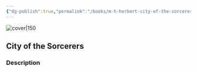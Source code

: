 ```yaml
---
{"dg-publish":true,"permalink":"/books/m-h-herbert-city-of-the-sorcerers/","title":"\"City of the Sorcerers\"","tags":["Fantasy"]}
---
```




![cover|150](https://cdn.thestorygraph.com/9618bjy47ea77hzytk490ij3ssea)

## City of the Sorcerers

### Description


```